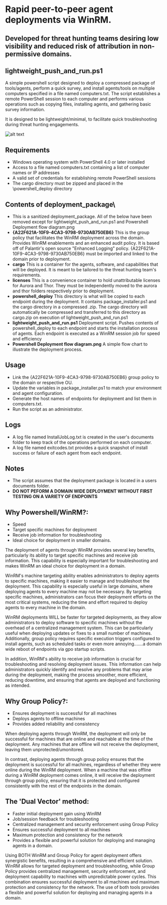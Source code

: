 # Rapid peer-to-peer agent deployments via WinRM. 
## Developed for threat hunting teams desiring low visibility and reduced risk of attribution in non-permissive domains.

## lightweight_push_and_run.ps1

A simple powershell script designed to deploy a compressed package of tools/agents, perform a quick survey, and install agents/tools on multiple computers specified in a file named computers.txt. The script establishes a remote PowerShell session to each computer and performs various operations such as copying files, installing agents, and gathering basic survey information.

It is designed to be lightweight/minimal, to facilitate quick troubleshooting during threat hunting engagements.

![alt text](https://github.com/Dreksis/powershell_agent_deployment/blob/main/deployment_package/Powershell%20Deployment%20flow%20diagram.PNG)


## Requirements
- Windows operating system with PowerShell 4.0 or later installed
- Access to a file named computers.txt containing a list of computer names or IP addresses
- A valid set of credentials for establishing remote PowerShell sessions
- The cargo directory must be zipped and placed in the \powershell_deploy directory

## Contents of deployment_package\
- This is a sanitized deployment_package. All of the below have been removed except for lightweight_push_and_run.ps1 and Powershell Deployment flow diagram.png
- **{A22F621A-10F9-4CA3-9798-9730AB750EB6}**  This is the group policy that facilitates the WinRM deployment across the domain. Provides WinRM enablements and an enhanced audit policy. It is based off of Palantir's open source "Enhanced Logging" policy. {A22F621A-10F9-4CA3-9798-9730AB750EB6} must be imported and linked to the domain prior to deployment.
- **cargo** This is a container for the agents, software, and capabilities that will be deployed. It is meant to be tailored to the threat hunting team's requirements.
- **licenses** This is a convenience container to hold unattributable licenses for Aurora and Thor. They must be independently moved to the aurora and thor folders respectively prior to deployment.
- **powershell_deploy** This directory is what will be copied to each endpoint during the deployment. It contains package_installer.ps1 and the cargo directory in a compressed .zip. The cargo directory will automatically be compressed and transferred to this directory as cargo.zip on execution of lightweight_push_and_run.ps1
- **lightweight_push_and_run.ps1** Deployment script. Pushes contents of powershell_deploy to each endpoint and starts the installation process of agents. Each endpoint is executed as a WinRM session job for speed and efficiency
- **Powershell Deployment flow diagram.png** A simple flow chart to illustrate the deployment process.


## Usage
- Link the {A22F621A-10F9-4CA3-9798-9730AB750EB6} group policy to the domain or respective OU.
- Update the variables in package_installer.ps1 to match your environment and agent configuration.
- Generate the host names of endpoints for deployment and list them in computers.txt. 
- Run the script as an administrator.


## Logs
- A log file named InstallJobLog.txt is created in the user's documents folder to keep track of the operations performed on each computer.
- A log file named exitcodes.txt provides a quick snapshot of install success or failure of each agent from each endpoint.

## Notes
- The script assumes that the deployment package is located in a users documents folder.
- **DO NOT PEFORM A DOMAIN WIDE DEPLOYMENT WITHOUT FIRST TESTING ON A VARIETY OF ENDPOINTS** 

## Why Powershell/WinRM?:

- Speed
- Target specific machines for deployment
- Receive job information for troubleshooting
- Ideal choice for deployment in smaller domains.

The deployment of agents through WinRM provides several key benefits, particularly its ability to target specific machines and receive job information. This capability is especially important for troubleshooting and makes WinRM an ideal choice for deployment in a domain.

WinRM's machine targeting ability enables administrators to deploy agents to specific machines, making it easier to manage and troubleshoot the deployment. This capability is especially useful in large domains, where deploying agents to every machine may not be necessary. By targeting specific machines, administrators can focus their deployment efforts on the most critical systems, reducing the time and effort required to deploy agents to every machine in the domain.

WinRM deployments WILL be faster for targeted deployments, as they allow administrators to deploy software to specific machines without the overhead of a centralized management system. This can be particularly useful when deploying updates or fixes to a small number of machines. Additionally, group policy requires specific execution triggers configured to install agents, such as scheduled tasks or even more annoying.......a domain wide reboot of endpoints via gpo startup scripts. 

In addition, WinRM's ability to receive job information is crucial for troubleshooting and resolving deployment issues. This information can help administrators quickly identify and resolve any problems that may arise during the deployment, making the process smoother, more efficient, reducing downtime, and ensuring that agents are deployed and functioning as intended.

## Why Group Policy?:

- Ensures deployment is successful for all machines
- Deploys agents to offline machines
- Provides added reliability and consistency

When deploying agents through WinRM, the deployment will only be successful for machines that are online and reachable at the time of the deployment. Any machines that are offline will not receive the deployment, leaving them unprotected/umonitored.

In contrast, deploying agents through group policy ensures that the deployment is successful for all machines, regardless of whether they were online during the WinRM deployment. When a machine that was offline during a WinRM deployment comes online, it will receive the deployment through group policy, ensuring that it is protected and configured consistently with the rest of the endpoints in the domain.

## The 'Dual Vector' method:

- Faster initial deployment gain using WinRM
- Job/session feedback for troubleshooting
- Centralized management and security enforcement using Group Policy
- Ensures successful deployment to all machines
- Maximum protection and consistency for the network
- Provides a flexible and powerful solution for deploying and managing agents in a domain.

Using BOTH WinRM and Group Policy for agent deployment offers synergistic benefits, resulting in a comprehensive and efficient solution. WinRM allows for targeted deployment and troubleshooting, while Group Policy provides centralized management, security enforcement, and deployment capability to machines with unpredictable power cycles. This combination ensures successful deployment to all machines and maximum protection and consistency for the network. The use of both tools provides a flexible and powerful solution for deploying and managing agents in a domain.

